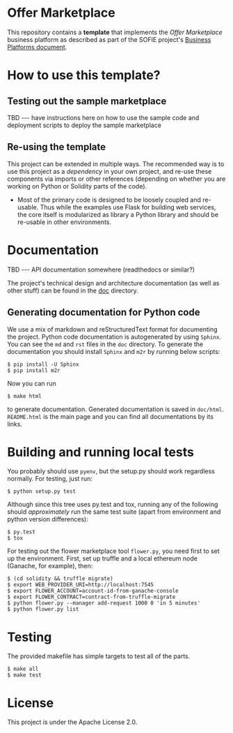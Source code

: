 Offer Marketplace
=================

This repository contains a **template** that implements the *Offer
Marketplace* business platform as described as part of the SOFIE
project's [Business Platforms
document](https://media.voog.com/0000/0042/0957/files/SOFIE_D3.2-Business_Platform_Lab_Prototype_Release.pdf).

# How to use this template?

## Testing out the sample marketplace

TBD --- have instructions here on how to use the sample code and
deployment scripts to deploy the sample marketplace

## Re-using the template

This project can be extended in multiple ways. The recommended way is
to use this project as a *dependency* in your own project, and re-use
these components via imports or other references (depending on whether
you are working on Python or Solidity parts of the code).

* Most of the primary code is designed to be loosely coupled and
  re-usable. Thus while the examples use Flask for building web
  services, the core itself is modularized as library a Python library
  and should be re-usable in other environments.

# Documentation

TBD --- API documentation somewhere (readthedocs or similar?)

The project's technical design and architecture documentation (as well
as other stuff) can be found in the [doc](/doc/README.md) directory.

## Generating documentation for Python code

We use a mix of markdown and reStructuredText format for documenting the project. Python code documentation is 
autogenerated by using `Sphinx`. You can see the `md` and `rst` files in the `doc` directory. To generate the 
documentation you should install `Sphinx` and `m2r` by running below scripts:

    $ pip install -U Sphinx
    $ pip install m2r

Now you can run 

    $ make html

to generate documentation. Generated documentation is saved in
 `doc/html`. `README.html` is the main page and you can find all documentations by its links.

# Building and running local tests

You probably should use `pyenv`, but the setup.py should work
regardless normally. For testing, just run:

	$ python setup.py test

Although since this tree uses py.test and tox, running any of the
following should *approximately* run the same test suite (apart from
environment and python version differences):

	$ py.test
	$ tox

For testing out the flower marketplace tool `flower.py`, you need
first to set up the environment. First, set up truffle and a local
ethereum node (Ganache, for example), then:

	$ (cd solidity && truffle migrate)
	$ export WEB_PROVIDER_URI=http://localhost:7545
	$ export FLOWER_ACCOUNT=account-id-from-ganache-console
	$ export FLOWER_CONTRACT=contract-from-truffle-migrate
	$ python flower.py --manager add-request 1000 0 'in 5 minutes'
	$ python flower.py list

# Testing

The provided makefile has simple targets to test all of the
parts. 

	$ make all
	$ make test

# License

This project is under the Apache License 2.0.
